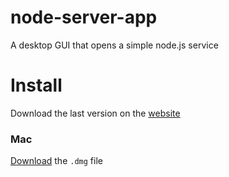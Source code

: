 # node-server-app
A desktop GUI that opens a simple node.js service

# Install
Download the last version on the [website](https://github.com/wangnimei/node-server-app/releases/tag/V1.0.0)

### Mac
[Download](https://github.com/wangnimei/node-server-app/releases/download/V1.0.0/node-server-app-1.0.0.dmg) the `.dmg` file